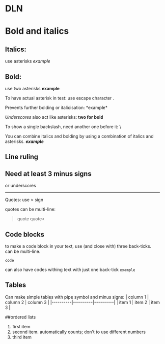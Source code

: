 # DLN
# Bold and italics
## Italics:
use asterisks *example*
## Bold:
use two asterisks **example**

To have actual asterisk in test: use escape character \.

Prevents further bolding or italicisation: \*example*


_Underscores_ also act like asterisks: __two for bold__

To show a single backslash, need another one before it: \\

You can combine italics and bolding by using a combination of italics and asterisks. _**example**_
## Line ruling

Need at least 3 minus signs
---
or underscores
___

Quotes: use > sign

quotes can be multi-line:
>quote
quote<

## Code blocks

to make a code block in your text, use (and close with) three back-ticks. can be multi-line.

```code```

can also have codes withing text with just one back-tick `example`


## Tables
Can make simple tables with pipe symbol and minus signs:
| column 1 | column 2 | column 3 |
|----------|----------|----------|
|  item 1  |  item 2  | item 3   |


##ordered lists
1. first item
1. second item. automatically counts; don't to use different numbers
2. third item
